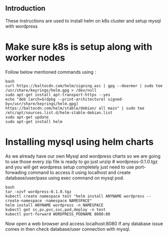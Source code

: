 ## Introduction
These instructions are used to install helm on k8s cluster and setup mysql with wordpress

# Make sure k8s is setup along with worker nodes
Follow below mentioned commands using :
```
bash
curl https://baltocdn.com/helm/signing.asc | gpg --dearmor | sudo tee /usr/share/keyrings/helm.gpg > /dev/null
sudo apt-get install apt-transport-https --yes
echo "deb [arch=$(dpkg --print-architecture) signed-by=/usr/share/keyrings/helm.gpg] https://baltocdn.com/helm/stable/debian/ all main" | sudo tee /etc/apt/sources.list.d/helm-stable-debian.list
sudo apt-get update
sudo apt-get install helm
```
# Installing mysql using helm charts
As we already have our own Mysql and wordpress charts so we are going to use those
every zip file is ready to go just unzip # wordpress-0.1.0.tgz and you will get wordpress setup completely just need to use port-forwading command to access it using localhost and create database/user/pass using exec command on mysql pod.
```
bash
tar -xzvf wordpress-0.1.0.tgz
kubectl create namespace test "helm install ANYNAME wordpress --create-namespace -namespace NAMESPACE"
helm install ANYNAME wordpress -n NAMESPACE
kubectl get sc,pv,pvc,svc,pod,deploy -n test
kubectl port-forward WORDPRESS_PODNAME 8080:80
```
Now open a web browser and access localhost:8080
If any database issue comes in then check database/user connection with mysql.
